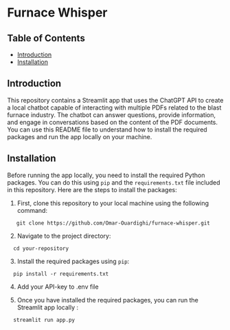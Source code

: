 # Furnace Whisper

## Table of Contents

- [Introduction](#introduction)
- [Installation](#installation)


## Introduction

This repository contains a Streamlit app that uses the ChatGPT API to create a local chatbot capable of interacting with multiple PDFs related to the blast furnace industry. The chatbot can answer questions, provide information, and engage in conversations based on the content of the PDF documents.
You can use this README file to understand how to install the required packages and run the app locally on your machine.

## Installation

Before running the app locally, you need to install the required Python packages. You can do this using `pip` and the `requirements.txt` file included in this repository. Here are the steps to install the packages:

1. First, clone this repository to your local machine using the following command:
```
   git clone https://github.com/Omar-Ouardighi/furnace-whisper.git
```

2. Navigate to the project directory:
```
  cd your-repository
```

3. Install the required packages using `pip`:
```
  pip install -r requirements.txt
```

4. Add your API-key to .env file

5.  Once you have installed the required packages, you can run the Streamlit app locally :
```
  streamlit run app.py
```




